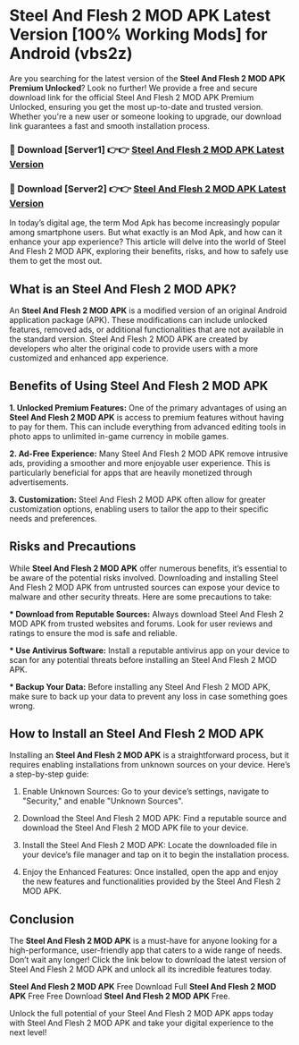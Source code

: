 # Steel And Flesh 2 MOD APK Latest Version [100% Working Mods] for Android (vbs2z)

Are you searching for the latest version of the <strong>Steel And Flesh 2 MOD APK Premium Unlocked</strong>? Look no further! We provide a free and secure download link for the official Steel And Flesh 2 MOD APK Premium Unlocked, ensuring you get the most up-to-date and trusted version. Whether you're a new user or someone looking to upgrade, our download link guarantees a fast and smooth installation process.


<h3>🔴 Download [Server1] 👉👉 <a href="https://getmodsapk.pages.dev?q=Steel+And+Flesh+2+MOD+APK&ref=4R3">Steel And Flesh 2 MOD APK Latest Version</a></h3>

<h3>🔴 Download [Server2] 👉👉 <a href="https://getmodsapk.pages.dev?q=Steel+And+Flesh+2+MOD+APK&ref=4R3">Steel And Flesh 2 MOD APK Latest Version</a></h3>


In today’s digital age, the term Mod Apk has become increasingly popular among smartphone users. But what exactly is an Mod Apk, and how can it enhance your app experience? This article will delve into the world of Steel And Flesh 2 MOD APK, exploring their benefits, risks, and how to safely use them to get the most out.


<h2>What is an Steel And Flesh 2 MOD APK?</h2>

An <strong>Steel And Flesh 2 MOD APK</strong> is a modified version of an original Android application package (APK). These modifications can include unlocked features, removed ads, or additional functionalities that are not available in the standard version. Steel And Flesh 2 MOD APK are created by developers who alter the original code to provide users with a more customized and enhanced app experience.


<h2>Benefits of Using Steel And Flesh 2 MOD APK</h2>

<strong> 1. Unlocked Premium Features:</strong> One of the primary advantages of using an <strong>Steel And Flesh 2 MOD APK</strong> is access to premium features without having to pay for them. This can include everything from advanced editing tools in photo apps to unlimited in-game currency in mobile games.

<strong> 2. Ad-Free Experience:</strong> Many Steel And Flesh 2 MOD APK remove intrusive ads, providing a smoother and more enjoyable user experience. This is particularly beneficial for apps that are heavily monetized through advertisements.

<strong> 3. Customization:</strong> Steel And Flesh 2 MOD APK often allow for greater customization options, enabling users to tailor the app to their specific needs and preferences.


<h2>Risks and Precautions</h2>

While <strong>Steel And Flesh 2 MOD APK</strong> offer numerous benefits, it’s essential to be aware of the potential risks involved. Downloading and installing Steel And Flesh 2 MOD APK from untrusted sources can expose your device to malware and other security threats. Here are some precautions to take:

<strong> * Download from Reputable Sources:</strong> Always download Steel And Flesh 2 MOD APK from trusted websites and forums. Look for user reviews and ratings to ensure the mod is safe and reliable.

<strong> * Use Antivirus Software:</strong> Install a reputable antivirus app on your device to scan for any potential threats before installing an Steel And Flesh 2 MOD APK.

<strong> * Backup Your Data:</strong> Before installing any Steel And Flesh 2 MOD APK, make sure to back up your data to prevent any loss in case something goes wrong.


<h2>How to Install an Steel And Flesh 2 MOD APK</h2>

Installing an <strong>Steel And Flesh 2 MOD APK</strong> is a straightforward process, but it requires enabling installations from unknown sources on your device. Here’s a step-by-step guide:

 1. Enable Unknown Sources: Go to your device’s settings, navigate to "Security," and enable "Unknown Sources".

 2. Download the Steel And Flesh 2 MOD APK: Find a reputable source and download the Steel And Flesh 2 MOD APK file to your device.

 3. Install the Steel And Flesh 2 MOD APK: Locate the downloaded file in your device’s file manager and tap on it to begin the installation process.

 4. Enjoy the Enhanced Features: Once installed, open the app and enjoy the new features and functionalities provided by the Steel And Flesh 2 MOD APK.


<h2><strong>Conclusion</strong></h2>

The <strong>Steel And Flesh 2 MOD APK</strong> is a must-have for anyone looking for a high-performance, user-friendly app that caters to a wide range of needs. Don’t wait any longer! Click the link below to download the latest version of Steel And Flesh 2 MOD APK and unlock all its incredible features today.

<strong>Steel And Flesh 2 MOD APK</strong> Free Download Full <strong>Steel And Flesh 2 MOD APK</strong> Free Free Download <strong>Steel And Flesh 2 MOD APK</strong> Free.

Unlock the full potential of your Steel And Flesh 2 MOD APK apps today with Steel And Flesh 2 MOD APK and take your digital experience to the next level!